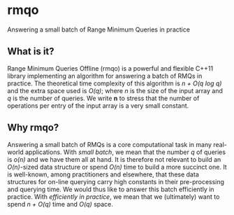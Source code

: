 # rmqo
Answering a small batch of Range Minimum Queries in practice

What is it?
-----------

Range Minimum Queries Offline (rmqo) is a powerful and flexible C++11
library implementing an algorithm for answering a batch of RMQs in practice. 
The theoretical time complexity of this algorithm is <i>n + O(q log q)</i> and the
extra space used is <i>O(q)</i>; where <i>n</i> is the size of the input array and <i>q</i> is the number
of queries. We write <b>n</b> to stress that the number of operations per entry of the 
input array is a very small constant.

Why rmqo?
--------

Answering a small batch of RMQs is a core computational task in many real-world applications. 
With <i>small batch</i>, we mean that the number <i>q</i> of queries is <i>o(n)</i> and we have them all at hand. 
It is therefore not relevant to build an <i>O(n)</i>-sized data structure or spend <i>O(n)</i> time to build a more succinct one. 
It is well-known, among practitioners and elsewhere, that these data structures for on-line querying carry high constants in their pre-processing and querying time. We would thus like to answer this batch efficiently in practice. 
With <i>efficiently in practice</i>, we mean that we (ultimately) want to spend <i>n + O(q)</i> time and <i>O(q)</i> space. 

